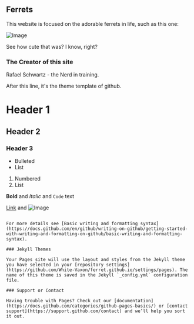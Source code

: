 ## Ferrets

This website is focused on the adorable ferrets in life, such as this one:

![Image](src=["https://upload.wikimedia.org/wikipedia/commons/3/32/Ferret_2008.png"])

See how cute that was? I know, right?

### The Creator of this site

Rafael Schwartz - the Nerd in training.


After this line, it's the theme template of github.
# Header 1
## Header 2
### Header 3

- Bulleted
- List

1. Numbered
2. List

**Bold** and _Italic_ and `Code` text

[Link](url) and ![Image](src="https://www.vetcarepethospital.ca/wp-content/uploads/sites/247/2022/03/ferret1.png")
```

For more details see [Basic writing and formatting syntax](https://docs.github.com/en/github/writing-on-github/getting-started-with-writing-and-formatting-on-github/basic-writing-and-formatting-syntax).

### Jekyll Themes

Your Pages site will use the layout and styles from the Jekyll theme you have selected in your [repository settings](https://github.com/White-Vaxon/ferret.github.io/settings/pages). The name of this theme is saved in the Jekyll `_config.yml` configuration file.

### Support or Contact

Having trouble with Pages? Check out our [documentation](https://docs.github.com/categories/github-pages-basics/) or [contact support](https://support.github.com/contact) and we’ll help you sort it out.
